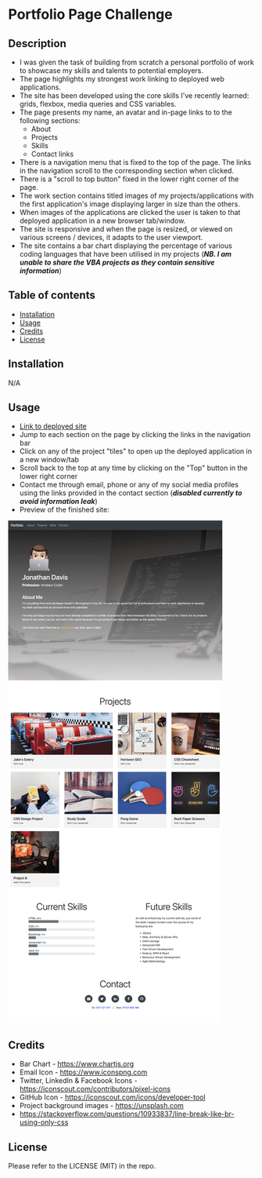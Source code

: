 # Portfolio Page Challenge

## Description
- I was given the task of building from scratch a personal portfolio of work to showcase my skills and talents to potential employers.
- The page highlights my strongest work linking to deployed web applications.
- The site has been developed using the core skills I've recently learned: grids, flexbox, media queries and CSS variables.
- The page presents my name, an avatar and in-page links to to the following sections:
  - About
  - Projects
  - Skills
  - Contact links
- There is a navigation menu that is fixed to the top of the page. The links in the navigation scroll to the corresponding section when clicked.
- There is a "scroll to top button" fixed in the lower right corner of the page.
- The work section contains titled images of my projects/applications with the first application's image displaying larger in size than the others.
- When images of the applications are clicked the user is taken to that deployed application in a new browser tab/window.
- The site is responsive and when the page is resized, or viewed on various screens / devices, it adapts to the user viewport.
- The site contains a bar chart displaying the percentage of various coding languages that have been utilised in my projects (***NB. I am unable to share the VBA projects as they contain sensitive information***)

## Table of contents
- [Installation](#installation)
- [Usage](#usage)
- [Credits](#credits)
- [License](#license)

## Installation
N/A

## Usage
- [Link to deployed site](https://trunten.github.io/ubbc-portfolio-of-work/)
- Jump to each section on the page by clicking the links in the navigation bar
- Click on any of the project "tiles" to open up the deployed application in a new window/tab
- Scroll back to the top at any time by clicking on the "Top" button in the lower right corner
- Contact me through email, phone or any of my social media profiles using the links provided in the contact section (***disabled currently to avoid information leak***)
- Preview of the finished site:

[![Full page screenshot of site](./assets/images/full_page_screenshot.png)](https://trunten.github.io/ubbc-portfolio-of-work/)

## Credits
- Bar Chart - https://www.chartjs.org
- Email Icon - https://www.iconspng.com
- Twitter, LinkedIn & Facebook Icons - https://iconscout.com/contributors/pixel-icons
- GitHub Icon - https://iconscout.com/icons/developer-tool
- Project background images - https://unsplash.com
- https://stackoverflow.com/questions/10933837/line-break-like-br-using-only-css


## License
Please refer to the LICENSE (MIT) in the repo.

